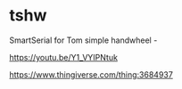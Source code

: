 # tshw
SmartSerial for Tom simple handwheel -

https://youtu.be/Y1_VYIPNtuk

https://www.thingiverse.com/thing:3684937



